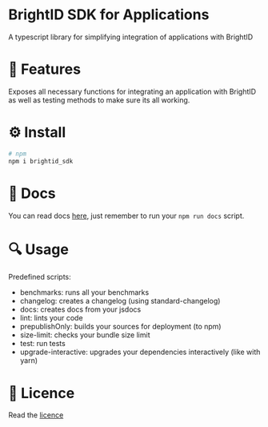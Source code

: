 BrightID SDK for Applications
===========================

A typescript library for simplifying integration of applications with BrightID

# 🎉 Features

Exposes all necessary functions for integrating an application with BrightID as well as testing methods to make sure its all working.

# ⚙ Install

```bash
# npm
npm i brightid_sdk
```

# 📖 Docs

You can read docs [here](./docs/README.md), just remember to run your `npm run docs` script.

# 🔍 Usage

Predefined scripts:

- benchmarks: runs all your benchmarks
- changelog: creates a changelog (using standard-changelog)
- docs: creates docs from your jsdocs
- lint: lints your code
- prepublishOnly: builds your sources for deployment (to npm)
- size-limit: checks your bundle size limit
- test: run tests 
- upgrade-interactive: upgrades your dependencies interactively (like with yarn)
# 📃 Licence

Read the [licence](./LICENCE)
